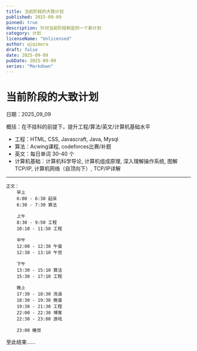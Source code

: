 ```yaml
---
title: 当前阶段的大致计划
published: 2025-09-09
pinned: true
description: 针对当前阶段制定的一个新计划
category: 计划
licenseName: "Unlicensed"
author: qiqimora
draft: false
date: 2025-09-09
pubDate: 2025-09-09
series: "Markdown"
---
```


# 当前阶段的大致计划

日期：2025_09_09   
  
概括：在不挂科的前提下，提升工程/算法/英文/计算机基础水平
 * 工程：HTML, CSS, Javascraft, Java, Mysql
 * 算法：Acwing课程, codeforces比赛/补题
 * 英文：每日单词 30-40 个
 * 计算机基础：计算机科学导论, 计算机组成原理, 深入理解操作系统, 图解TCP/IP, 计算机网络（自顶向下）, TCP/IP详解

---

    正文：
        早上
        6:00 - 6:30 起床
        6:30 - 7:30 算法

        上午
        8:30 - 9:50 工程
        10:10 - 11:50 工程

        中午
        12:00 - 12:30 午餐
        12:30 - 13:10 午觉

        下午
        13:30 - 15:10 算法
        15:30 - 17:10 工程

        晚上
        17:30 - 18:30 洗澡
        18:30 - 19:30 晚餐
        19:30 - 21:30 工程
        22:00 - 22:30 博客
        22:30 - 23:00 游戏

        23:00 睡觉

至此结束……